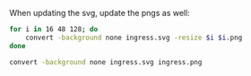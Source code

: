 When updating the svg, update the pngs as well:

```bash
for i in 16 48 128; do
    convert -background none ingress.svg -resize $i $i.png
done

convert -background none ingress.svg ingress.png
```

